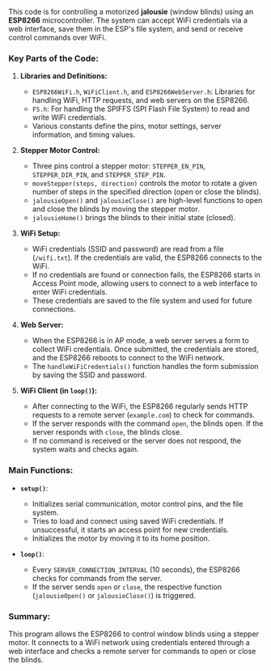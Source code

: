 This code is for controlling a motorized **jalousie** (window blinds) using an **ESP8266** microcontroller. The system can accept WiFi credentials via a web interface, save them in the ESP's file system, and send or receive control commands over WiFi.

### Key Parts of the Code:

1. **Libraries and Definitions:**
   - `ESP8266WiFi.h`, `WiFiClient.h`, and `ESP8266WebServer.h`: Libraries for handling WiFi, HTTP requests, and web servers on the ESP8266.
   - `FS.h`: For handling the SPIFFS (SPI Flash File System) to read and write WiFi credentials.
   - Various constants define the pins, motor settings, server information, and timing values.

2. **Stepper Motor Control:**
   - Three pins control a stepper motor: `STEPPER_EN_PIN`, `STEPPER_DIR_PIN`, and `STEPPER_STEP_PIN`.
   - `moveStepper(steps, direction)` controls the motor to rotate a given number of steps in the specified direction (open or close the blinds).
   - `jalousieOpen()` and `jalousieClose()` are high-level functions to open and close the blinds by moving the stepper motor.
   - `jalousieHome()` brings the blinds to their initial state (closed).

3. **WiFi Setup:**
   - WiFi credentials (SSID and password) are read from a file (`/wifi.txt`). If the credentials are valid, the ESP8266 connects to the WiFi.
   - If no credentials are found or connection fails, the ESP8266 starts in Access Point mode, allowing users to connect to a web interface to enter WiFi credentials.
   - These credentials are saved to the file system and used for future connections.

4. **Web Server:**
   - When the ESP8266 is in AP mode, a web server serves a form to collect WiFi credentials. Once submitted, the credentials are stored, and the ESP8266 reboots to connect to the WiFi network.
   - The `handleWiFiCredentials()` function handles the form submission by saving the SSID and password.

5. **WiFi Client (in `loop()`):**
   - After connecting to the WiFi, the ESP8266 regularly sends HTTP requests to a remote server (`example.com`) to check for commands.
   - If the server responds with the command `open`, the blinds open. If the server responds with `close`, the blinds close.
   - If no command is received or the server does not respond, the system waits and checks again.

### Main Functions:

- **`setup()`**: 
  - Initializes serial communication, motor control pins, and the file system.
  - Tries to load and connect using saved WiFi credentials. If unsuccessful, it starts an access point for new credentials.
  - Initializes the motor by moving it to its home position.

- **`loop()`**:
  - Every `SERVER_CONNECTION_INTERVAL` (10 seconds), the ESP8266 checks for commands from the server.
  - If the server sends `open` or `close`, the respective function (`jalousieOpen()` or `jalousieClose()`) is triggered.

### Summary:
This program allows the ESP8266 to control window blinds using a stepper motor. It connects to a WiFi network using credentials entered through a web interface and checks a remote server for commands to open or close the blinds.
